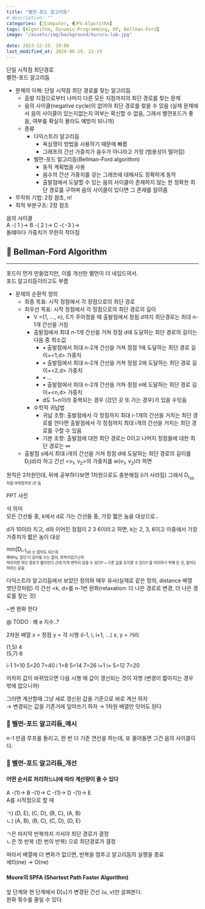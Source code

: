 ```yaml
---
title: "벨먼-포드 알고리듬"
# description: ""
categories: [💫Computer, 🌓PS-Algorithm]
tags: [Algorithm, Dynamic-Programming, DP, Bellman-Ford]
image: "/assets/img/background/kururu-lab.jpg"

date: 2023-12-19. 10:06
last_modified_at: 2024-08-29. 22:19
---
```


단일 시작점 최단경로  
벨먼-포드 알고리듬  

- 문제의 이해: 단일 시작점 최단 경로를 찾는 알고리듬
  - 출발 지점으로부터 나머지 다른 모든 지점까지의 최단 경로를 찾는 문제
  - 음의 사이클(negative cycle)이 없어야 최단 경로를 찾을 수 있음 (실제 문제에서 음의 사이클이 있는지없는지 여부는 확신할 수 없음, 그래서 벨먼포드가 좋음, 여부를 확실히 몰라도 예방이 되니까)
  - 종류
    - 다익스트라 알고리듬
      - 욕심쟁이 방법을 사용하기 때문에 빠름
      - 그래프의 간선 가중치가 음수가 아니라고 가정 (범용성이 떨어짐)
    - 벨먼-포드 알고리듬(Bellman-Ford algorithm)
      - 동적 계획법을 사용
      - 음수의 간선 가중치를 갖는 그래프에 대해서도 정확하게 동작
      - 출발점에서 도달할 수 있는 음의 사이클이 존재하지 않는 한 정확한 최단 경로를 구하며 음의 사이클이 있다면 그 존재를 알려줌
- 무작위 기법: 2장 참조, n!
- 최적 부분구조: 2장 참조

음의 사이클  
A -( 1 )→ B -( 2 )→ C -( -3 )→  
돌떄마다 가중치가 무한히 작아짐  

## 💫 Bellman-Ford Algorithm

---

포드이 먼저 만들었지만, 이를 개선한 벨먼이 더 네임드여서.  
포드 알고리듬이라고도 부름  

- 문제의 순환적 정의
  - 최종 목표: 시작 정점에서 각 정점으로의 최단 경로
  - 최우선 목표: 시작 정점에서 각 정점으로의 최단 경로의 길이
    - V ={1, …, n}, E가 주어졌을 때 출발점에서 정점 d까지 최단경로는 최대 n-1개 간선을 거침
    - 출발점에서 최대 n-1개 간선을 거쳐 정점 d에 도달하는 최단 경로의 길이는 다음 중 최소값
      - • 출발점에서 최대 n-2개 간선을 거쳐 정점 1에 도달하는 최단 경로 길이+<1,d> 가중치
      - • 출발점에서 최대 n-2개 간선을 거쳐 정점 2에 도달하는 최단 경로 길이+<2,d> 가중치
      - • …
      - • 출발점에서 최대 n-2개 간선을 거쳐 정점 n에 도달하는 최단 경로 길이+<n,d> 가중치
      - d도 1~n이라 중복되는 경우 (갔던 곳 또 가는 경우)가 있을 수잇음
    - 수학적 귀납법
      - 귀납 조항: 출발점에서 각 정점까지 최대 i-1개의 간선을 거치는 최단 경로를 안다면 출발점에서 각 정점까지 최대 i개의 간선을 거치는 최단 경로를 구할 수 있음
      - 기본 조항: 출발점에 대한 최단 경로는 0이고 나머지 정점들에 대한 최단 경로는 ∞
  - 출발점 s에서 최대 i개의 간선을 거쳐 정점 d에 도달하는 최단 경로의 길이를 D<sub>i</sub>(d)라 하고 간선 <v<sub>1</sub>, v<sub>2</sub>>의 가중치를 w(v<sub>1</sub>, v<sub>2</sub>)라 하면

원칙은 2차원인데, 뒤에 공부하다보면 1차원으로도 충분해짐 (i가 사라짐) 그래서 D<sub>i<sub>(d) 처럼 아래첨자로 i르 둠 

PPT 사진  

식 의미  
모든 간선들 중, k에서 d로 가는 간선들 중, 가장 짧은 놈을 대상으로..  

d가 10이라 치고, d와 이어진 정점이 2 3 6이라고 하면, k는 2, 3, 6이고 이중에서 가장 가중치가 짧은 놈이 대상  

min[D<sub>i-1<sub>(d) 는 없어도 되는데  
왜Why, 일단 더 길어질 수는 없어, 최적이었으닌까  
적어지면 최단 경로가 짧아진다
근데 이게 변하지 않을 수 있다!! = 기존 값을 유지할 수 있다!! 를 의미하기 위해 둔 것, 없어도 의미는 같음  

다익스트라 알고리듬에서 보았던 정의와 매우 유사(실제로 같은 정의, distance 배열 썻던것처럼)
각 간선 <k, d>를 n-1번 완화(relaxation: 더 나은 경로로 변경, 더 나은 경로를 찾는 것)

~번 완화 한다

@ TODO : 왜 e 지수..?

2차원 배열
x = 정점
y = 각 시행 (i-1, i, i+1, ...)
x, y = 거리

(1,5) 4  
(5,7) 6  

i-1 1=10 5=20 7=40
i 1=8 5=14 7=26
i+1 i= 5=12 7=20

어차피 값이 바뀌었으면 다음 시행 때 값이 갱신되는 것이 자명 (변경이 짧아지는 경우 밖에 없으니까)

그러면 계산할때 그냥 새로 갱신된 값을 기준으로 바로 계산 하자  
→ 변경되는 값을 기존거에 덮어쓰기 하자
→ 1차원 배열만 잇어도 된다

### 🫧 벨먼-포드 알고리듬_예시

n-1 만큼 루프를 돌리고, 한 번 더 기준 연산을 하는데, 또 줄어들면 그건 음의 사이클이다.  

### 🫧 벨먼-포드 알고리듬_개선

#### 어떤 순서로 처리하느냐에 따라 계산량이 줄 수 있다

A -(1)→ B -(1)→ C -(1)→ D -(1)→ E  
A를 시작점으로 할 때  

ㄱ) (D, E), (C, D), (B, C), (A, B)  
ㄴ) (A, B), (B, C), (C, D), (D, E)  

ㄱ은 마지막 반복까지 가서야 최단 경로가 결정  
ㄴ은 첫 반복 (한 번의 반복) 으로 최단경로가 결정  

따라서 배열에 더 변화가 없으면, 반복을 멈추고 알고리듬의 실행을 종료  
세타(ne) → O(ne)  

#### Moore의 SPFA (Shortest Path Faster Algorithm)

앞 단계와 현 단계에서 D[u]가 변경된 간선 (u, v)만 살펴본다.  
완화 횟수를 줄일 수 있다.  
